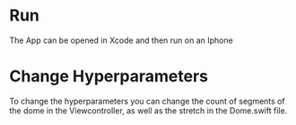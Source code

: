 # Run
The App can be opened in Xcode and then run on an Iphone

# Change Hyperparameters
To change the hyperparameters you can change the count of segments of the dome in the 
Viewcontroller, as well as the stretch in the Dome.swift file.

